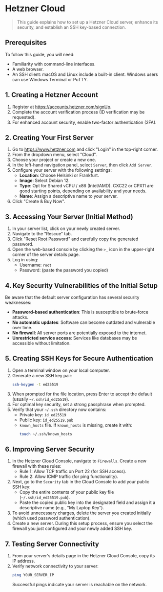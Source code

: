 # Hetzner Cloud

> This guide explains how to set up a Hetzner Cloud server, enhance its security, and establish an SSH key-based connection.

## Prerequisites

To follow this guide, you will need:

- Familiarity with command-line interfaces.
- A web browser.
- An SSH client: macOS and Linux include a built-in client. Windows users can use Windows Terminal or PuTTY.

## 1. Creating a Hetzner Account

1. Register at https://accounts.hetzner.com/signUp.
2. Complete the account verification process (ID verification may be requested).
3. For enhanced account security, enable two-factor authentication (2FA).

## 2. Creating Your First Server

1. Go to https://www.hetzner.com and click "Login" in the top-right corner.
2. From the dropdown menu, select "Cloud".
3. Choose your project or create a new one.
4. In the left-hand navigation panel, select `Server`, then click `Add Server`.
5. Configure your server with the following settings:
   - **Location**: Choose Helsinki or Frankfurt.
   - **Image**: Select Debian 12.
   - **Type**: Opt for Shared vCPU / x86 (Intel/AMD). CXC22 or CPX11 are good starting points, depending on availability and your needs.
   - **Name**: Assign a descriptive name to your server.
6. Click "Create & Buy Now".

## 3. Accessing Your Server (Initial Method)

1. In your server list, click on your newly created server.
2. Navigate to the "Rescue" tab.
3. Click "Reset Root Password" and carefully copy the generated password.
4. Open the web-based console by clicking the `>_` icon in the upper-right corner of the server details page.
5. Log in using:
   - Username: `root`
   - Password: (paste the password you copied)

## 4. Key Security Vulnerabilities of the Initial Setup

Be aware that the default server configuration has several security weaknesses:

- **Password-based authentication**: This is susceptible to brute-force attacks.
- **No automatic updates**: Software can become outdated and vulnerable over time.
- **No firewall**: All server ports are potentially exposed to the internet.
- **Unrestricted service access**: Services like databases may be accessible without limitation.

## 5. Creating SSH Keys for Secure Authentication

1. Open a terminal window on your local computer.
2. Generate a new SSH key pair:
   ```sh
   ssh-keygen -t ed25519
   ```
3. When prompted for the file location, press Enter to accept the default (usually `~/.ssh/id_ed25519`).
4. For optimal key security, set a strong passphrase when prompted.
5. Verify that your `~/.ssh` directory now contains:
   - Private key: `id_ed25519`
   - Public key: `id_ed25519.pub`
   - `known_hosts` file. If `known_hosts` is missing, create it with:
     ```sh
     touch ~/.ssh/known_hosts
     ```

## 6. Improving Server Security

1. In the Hetzner Cloud Console, navigate to `Firewalls`. Create a new firewall with these rules:
   - Rule 1: Allow TCP traffic on Port 22 (for SSH access).
   - Rule 2: Allow ICMP traffic (for ping functionality).
2. Next, go to the `Security` tab in the Cloud Console to add your public SSH key:
   - Copy the entire contents of your public key file (`~/.ssh/id_ed25519.pub`).
   - Paste the copied public key into the designated field and assign it a descriptive name (e.g., "My Laptop Key").
3. To avoid unnecessary charges, delete the server you created initially (which used password authentication).
4. Create a new server. During this setup process, ensure you select the firewall you just configured and your newly added SSH key.

## 7. Testing Server Connectivity

1. From your server's details page in the Hetzner Cloud Console, copy its IP address.
2. Verify network connectivity to your server:
   ```sh
   ping YOUR_SERVER_IP
   ```
   Successful pings indicate your server is reachable on the network.
